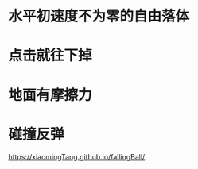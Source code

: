 # 水平初速度不为零的自由落体    
# 点击就往下掉    
# 地面有摩擦力    
# 碰撞反弹    
https://xiaomingTang.github.io/fallingBall/
